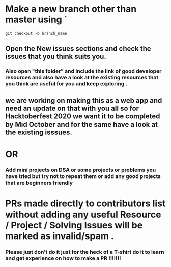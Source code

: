 # Make a new branch other than master using `

`git checkout -b branch_name`

## Open the New issues sections and check the issues that you think suits you.

### Also open "this folder" and include the link of good developer resources and also have a look at the existing resources that you think are useful for you and keep exploring .

## we are working on making this as a web app and need an update on that with you all so for Hacktoberfest 2020 we want it to be completed by Mid October and for the same have a look at the existing isssues.

# OR

### Add mini projects on DSA or some projects or problems you have tried but try not to repeat them or add any good projects that are beginners friendly

# PRs made directly to contributors list without adding any useful Resource / Project / Solving Issues will be marked as invalid/spam .

### Please just don't do it just for the heck of a T-shirt do it to learn and get experience on how to make a PR !!!!!!!
 